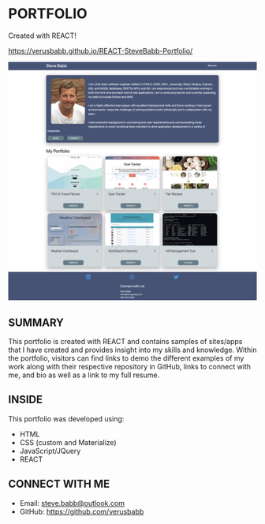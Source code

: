 # PORTFOLIO

Created with REACT!

https://verusbabb.github.io/REACT-SteveBabb-Portfolio/

![](https://github.com/verusbabb/REACT-SteveBabb-Portfolio/blob/main/public/assets/portfolio2.png)

## SUMMARY
This portfolio is created with REACT and contains samples of sites/apps that I have created and provides insight into my skills and knowledge. Within the portfolio, visitors can find links to demo the different examples of my work along with their respective repository in GitHub, links to connect with me, and bio as well as a link to my full resume. 

## INSIDE
This portfolio was developed using:

- HTML
- CSS (custom and Materialize)
- JavaScript/JQuery
- REACT

## CONNECT WITH ME
- Email: steve.babb@outlook.com
- GitHub: https://github.com/verusbabb
